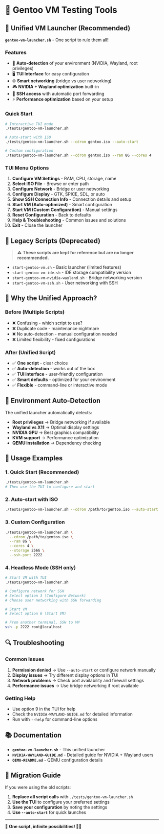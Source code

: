 # 🐧 Gentoo VM Testing Tools

## 🚀 **Unified VM Launcher (Recommended)**

**`gentoo-vm-launcher.sh`** - One script to rule them all!

### **Features**
- 🎯 **Auto-detection** of your environment (NVIDIA, Wayland, root privileges)
- 🖥️ **TUI Interface** for easy configuration
- 🌐 **Smart networking** (bridge vs user networking)
- 🎮 **NVIDIA + Wayland optimization** built-in
- 📱 **SSH access** with automatic port forwarding
- ⚡ **Performance optimization** based on your setup

### **Quick Start**
```bash
# Interactive TUI mode
./tests/gentoo-vm-launcher.sh

# Auto-start with ISO
./tests/gentoo-vm-launcher.sh --cdrom gentoo.iso --auto-start

# Custom configuration
./tests/gentoo-vm-launcher.sh --cdrom gentoo.iso --ram 8G --cores 4
```

### **TUI Menu Options**
1. **Configure VM Settings** - RAM, CPU, storage, name
2. **Select ISO File** - Browse or enter path
3. **Configure Network** - Bridge or user networking
4. **Configure Display** - GTK, SPICE, SDL, or auto
5. **Show SSH Connection Info** - Connection details and setup
6. **Start VM (Auto-optimized)** - Smart configuration
7. **Start VM (Custom Configuration)** - Manual settings
8. **Reset Configuration** - Back to defaults
9. **Help & Troubleshooting** - Common issues and solutions
0. **Exit** - Close the launcher

## 🔧 **Legacy Scripts (Deprecated)**

> ⚠️ **These scripts are kept for reference but are no longer recommended.**

- `start-gentoo-vm.sh` - Basic launcher (limited features)
- `start-gentoo-vm-ide.sh` - IDE storage compatibility version
- `start-gentoo-vm-nvidia-wayland.sh` - Bridge networking version
- `start-gentoo-vm-ssh.sh` - User networking with SSH

## 🎯 **Why the Unified Approach?**

### **Before (Multiple Scripts)**
- ❌ Confusing - which script to use?
- ❌ Duplicate code - maintenance nightmare
- ❌ No auto-detection - manual configuration needed
- ❌ Limited flexibility - fixed configurations

### **After (Unified Script)**
- ✅ **One script** - clear choice
- ✅ **Auto-detection** - works out of the box
- ✅ **TUI interface** - user-friendly configuration
- ✅ **Smart defaults** - optimized for your environment
- ✅ **Flexible** - command-line or interactive mode

## 🌟 **Environment Auto-Detection**

The unified launcher automatically detects:

- **Root privileges** → Bridge networking if available
- **Wayland vs X11** → Optimal display settings
- **NVIDIA GPU** → Best graphics compatibility
- **KVM support** → Performance optimization
- **QEMU installation** → Dependency checking

## 🚀 **Usage Examples**

### **1. Quick Start (Recommended)**
```bash
./tests/gentoo-vm-launcher.sh
# Then use the TUI to configure and start
```

### **2. Auto-start with ISO**
```bash
./tests/gentoo-vm-launcher.sh --cdrom /path/to/gentoo.iso --auto-start
```

### **3. Custom Configuration**
```bash
./tests/gentoo-vm-launcher.sh \
  --cdrom /path/to/gentoo.iso \
  --ram 8G \
  --cores 4 \
  --storage 256G \
  --ssh-port 2222
```

### **4. Headless Mode (SSH only)**
```bash
# Start VM with TUI
./tests/gentoo-vm-launcher.sh

# Configure network for SSH
# Select option 3 (Configure Network)
# Choose user networking with SSH forwarding

# Start VM
# Select option 6 (Start VM)

# From another terminal, SSH to VM
ssh -p 2222 root@localhost
```

## 🔍 **Troubleshooting**

### **Common Issues**
1. **Permission denied** → Use `--auto-start` or configure network manually
2. **Display issues** → Try different display options in TUI
3. **Network problems** → Check port availability and firewall settings
4. **Performance issues** → Use bridge networking if root available

### **Getting Help**
- Use option 9 in the TUI for help
- Check the `NVIDIA-WAYLAND-GUIDE.md` for detailed information
- Run with `--help` for command-line options

## 📚 **Documentation**

- **`gentoo-vm-launcher.sh`** - This unified launcher
- **`NVIDIA-WAYLAND-GUIDE.md`** - Detailed guide for NVIDIA + Wayland users
- **`QEMU-README.md`** - QEMU configuration details

## 🎉 **Migration Guide**

If you were using the old scripts:

1. **Replace all script calls** with `./tests/gentoo-vm-launcher.sh`
2. **Use the TUI** to configure your preferred settings
3. **Save your configuration** by noting the settings
4. **Use `--auto-start`** for quick launches

---

**🎯 One script, infinite possibilities! 🐧✨**

